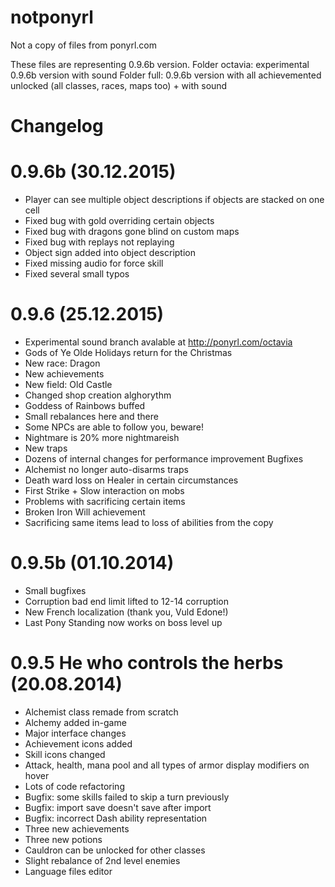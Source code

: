 # notponyrl
Not a copy of files from ponyrl.com
  
  These files are representing 0.9.6b version. 
  Folder octavia: experimental 0.9.6b version with sound
  Folder full: 0.9.6b version with all achievemented unlocked (all classes, races, maps too) + with sound

# Changelog

 # 0.9.6b (30.12.2015)
  
 - Player can see multiple object descriptions if objects are stacked on one cell
 - Fixed bug with gold overriding certain objects
 - Fixed bug with dragons gone blind on custom maps
 - Fixed bug with replays not replaying
 - Object sign added into object description
 - Fixed missing audio for force skill
 - Fixed several small typos

  # 0.9.6 (25.12.2015)
- Experimental sound branch avalable at http://ponyrl.com/octavia
- Gods of Ye Olde Holidays return for the Christmas
- New race: Dragon
- New achievements
- New field: Old Castle
- Changed shop creation alghorythm
- Goddess of Rainbows buffed
- Small rebalances here and there
- Some NPCs are able to follow you, beware!
- Nightmare is 20% more nightmareish
- New traps
- Dozens of internal changes for performance improvement
Bugfixes
- Alchemist no longer auto-disarms traps
- Death ward loss on Healer in certain circumstances
- First Strike + Slow interaction on mobs
- Problems with sacrificing certain items
- Broken Iron Will achievement
- Sacrificing same items lead to loss of abilities from the copy

 # 0.9.5b (01.10.2014)
- Small bugfixes
- Corruption bad end limit lifted to 12-14 corruption
- New French localization (thank you, Vuld Edone!)
- Last Pony Standing now works on boss level up

 # 0.9.5 He who controls the herbs (20.08.2014)
- Alchemist class remade from scratch
- Alchemy added in-game
- Major interface changes
- Achievement icons added
- Skill icons changed
- Attack, health, mana pool and all types of armor display modifiers on hover
- Lots of code refactoring
- Bugfix: some skills failed to skip a turn previously
- Bugfix: import save doesn't save after import
- Bugfix: incorrect Dash ability representation
- Three new achievements
- Three new potions
- Cauldron can be unlocked for other classes
- Slight rebalance of 2nd level enemies
- Language files editor

